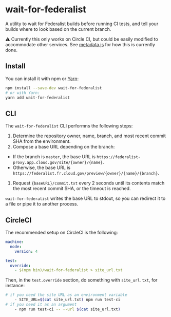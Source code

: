 # wait-for-federalist
A utility to wait for Federalist builds before running CI tests, and tell your builds where to look based on the current branch.

:warning: Currently this only works on Circle CI, but could be easily modified to accommodate other services. See [metadata.js](metadata.js) for how this is currently done.

## Install
You can install it with npm or [Yarn](https://yarnpkg.org):

```sh
npm install --save-dev wait-for-federalist
# or with Yarn:
yarn add wait-for-federalist
```

## CLI
The `wait-for-federalist` CLI performns the following steps:

1. Determine the repository owner, name, branch, and most recent commit SHA from the environment.
1. Compose a base URL depending on the branch:
  * If the branch is `master`, the base URL is `https://federalist-proxy.app.cloud.gov/site/{owner}/{name}`.
  * Otherwise, the base URL is `https://federalist.fr.cloud.gov/preview/{owner}/{name}/{branch}`.
1. Request `{baseURL}/commit.txt` every 2 seconds until its contents match the most recent commit SHA, or the timeout is reached.

`wait-for-federalist` writes the base URL to stdout, so you can redirect it to a file or pipe it to another process.

## CircleCI
The recommended setup on CircleCI is the following:

```yml
machine:
  node:
    version: 4

test:
  override:
    - $(npm bin)/wait-for-federalist > site_url.txt
```

Then, in the `test.override` section, do something with `site_url.txt`, for instance:

```sh
# if you need the site URL as an environment variable
    - SITE_URL=$(cat site_url.txt) npm run test-ci
# if you need it as an argument
    - npm run test-ci -- --url $(cat site_url.txt)
```
